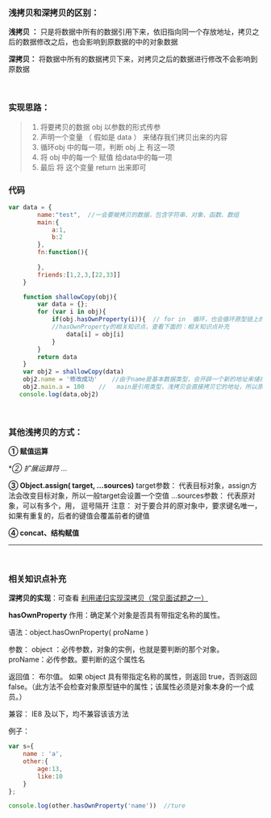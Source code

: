 ### 浅拷贝和深拷贝的区别：
**浅拷贝 ：** 只是将数据中所有的数据引用下来，依旧指向同一个存放地址，拷贝之后的数据修改之后，也会影响到原数据的中的对象数据

**深拷贝：** 将数据中所有的数据拷贝下来，对拷贝之后的数据进行修改不会影响到原数据

<br/>

### 实现思路：
>1. 将要拷贝的数据 obj 以参数的形式传参
>2. 声明一个变量 （ 假如是 data ） 来储存我们拷贝出来的内容
>3.   循环obj 中的每一项，判断 obj 上 有这一项
>4. 将 obj 中的每一个 赋值 给data中的每一项
>5. 最后 将 这个变量 return 出来即可


### 代码
```javascript
var data = {
        name:"test",  //一会要被拷贝的数据，包含字符串、对象、函数、数组
        main:{
            a:1,
            b:2
        },
        fn:function(){
            
        },
        friends:[1,2,3,[22,33]]
    }

    function shallowCopy(obj){
        var data = {};
        for (var i in obj){
            if(obj.hasOwnProperty(i)){  // for in  循环，也会循环原型链上的属性，所以这里需要判断一下
            //hasOwnProperty的相关知识点，查看下面的：相关知识点补充
                data[i] = obj[i]
            }
        }
        return data
    }
    var obj2 = shallowCopy(data)
    obj2.name = '修改成功'    //由于name是基本数据类型，会开辟一个新的地址来储存我们拷贝的内容，所以原数据的name属性不会被修改
    obj2.main.a = 100    //   main是引用类型，浅拷贝会直接拷贝它的地址，所以原数据的这个值也会改变
   console.log(data,obj2)
```
<br/>

### 其他浅拷贝的方式：
**① 赋值运算**

**② 扩展运算符 ...*

**③ Object.assign( target, ...sources)**
target参数：   代表目标对象，assign方法会改变目标对象，所以一般target会设置一个空值
...sources参数：   代表原对象，可以有多个，用， 逗号隔开
注意：  对于要合并的原对象中，要求键名唯一，如果有重复的，后者的键值会覆盖前者的键值

**④  concat、结构赋值**


<hr/>
<br/>

### 相关知识点补充

**深拷贝的实现**：可查看  [利用递归实现深拷贝（常见面试题之一）](https://blog.csdn.net/weixin_43410419/article/details/83718496)

**hasOwnProperty**
作用：确定某个对象是否具有带指定名称的属性。

语法：object.hasOwnProperty( proName )

参数： 
object ：必传参数，对象的实例，也就是要判断的那个对象。
proName：必传参数。要判断的这个属性名

返回值： 布尔值。 如果 object 具有带指定名称的属性，则返回 true，否则返回 false。（此方法不会检查对象原型链中的属性；该属性必须是对象本身的一个成员。）

兼容： IE8 及以下，均不兼容该该方法

例子：
```javascript
var s={
    name : 'a',
    other:{
        age:13,
        like:10
    }
};

console.log(other.hasOwnProperty('name'))  //ture
